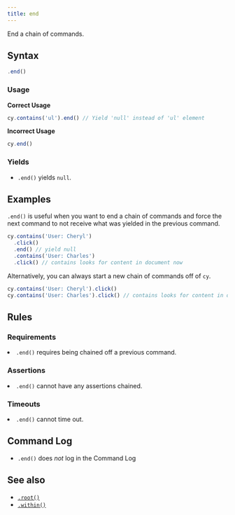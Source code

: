 ```yaml
---
title: end
---
```


End a chain of commands.

## Syntax

```javascript
.end()
```

### Usage

**<Icon name="check-circle" color="green"></Icon> Correct Usage**

```javascript
cy.contains('ul').end() // Yield 'null' instead of 'ul' element
```

**<Icon name="exclamation-triangle" color="red"></Icon> Incorrect Usage**

```javascript
cy.end()
```

### Yields [<Icon name="question-circle"/>](/guides/core-concepts/introduction-to-cypress#Subject-Management)

- `.end()` yields `null`.

## Examples

`.end()` is useful when you want to end a chain of commands and force the next
command to not receive what was yielded in the previous command.

```javascript
cy.contains('User: Cheryl')
  .click()
  .end() // yield null
  .contains('User: Charles')
  .click() // contains looks for content in document now
```

Alternatively, you can always start a new chain of commands off of `cy`.

```javascript
cy.contains('User: Cheryl').click()
cy.contains('User: Charles').click() // contains looks for content in document now
```

## Rules

### Requirements [<Icon name="question-circle"/>](/guides/core-concepts/introduction-to-cypress#Chains-of-Commands)

<List><li>`.end()` requires being chained off a previous command.</li></List>

### Assertions [<Icon name="question-circle"/>](/guides/core-concepts/introduction-to-cypress#Assertions)

<List><li>`.end()` cannot have any assertions chained.</li></List>

### Timeouts [<Icon name="question-circle"/>](/guides/core-concepts/introduction-to-cypress#Timeouts)

<List><li>`.end()` cannot time out.</li></List>

## Command Log

- `.end()` does _not_ log in the Command Log

## See also

- [`.root()`](/api/commands/root)
- [`.within()`](/api/commands/within)
